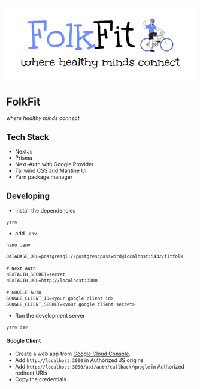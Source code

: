 <img src=".github/assets/banner.png">

# FolkFit

_where healthy minds connect_

## Tech Stack

- NextJs
- Prisma
- Next-Auth with Google Provider
- Tailwind CSS and Mantine UI
- Yarn package manager

## Developing

- Install the dependencies

```
yarn
```

- add `.env`

```
nano .env
```

```
DATABASE_URL=postgresql://postgres:password@localhost:5432/fitfolk

# Next Auth
NEXTAUTH_SECRET=secret
NEXTAUTH_URL=http://localhost:3000

# GOOGLE AUTH
GOOGLE_CLIENT_ID=<your google client id>
GOOGLE_CLIENT_SECRET=<your google client secret>
```

- Run the development server

```
yarn dev
```

#### Google Client

- Create a web app from [Google Cloud Console](https://console.cloud.google.com/).
- Add `http://localhost:3000` in Authorized JS origins
- Add `http://localhost:3000/api/auth/callback/google` in Authorized redirect URIs
- Copy the credentials
